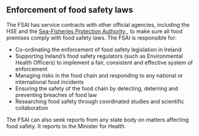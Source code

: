 ##  Enforcement of food safety laws

The FSAI has service contracts with other official agencies, including the HSE
and the [ Sea-Fisheries Protection Authority ](http://www.sfpa.ie/) , to make
sure all food premises comply with food safety laws. The FSAI is responsible
for:

  * Co-ordinating the enforcement of food safety legislation in Ireland 
  * Supporting Ireland’s food safety regulators (such as Environmental Health Officers) to implement a fair, consistent and effective system of enforcement 
  * Managing risks in the food chain and responding to any national or international food incidents 
  * Ensuring the safety of the food chain by detecting, deterring and preventing breaches of food law 
  * Researching food safety through coordinated studies and scientific collaboration 

The FSAI can also seek reports from any state body on matters affecting food
safety. It reports to the Minister for Health.
